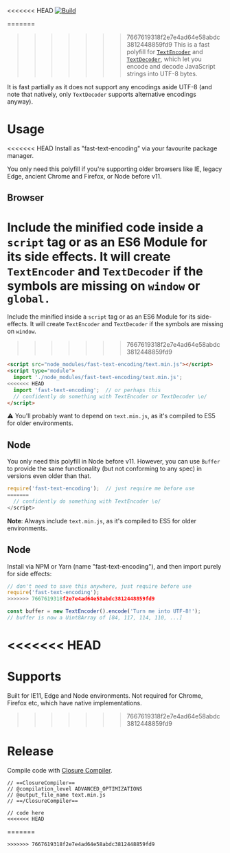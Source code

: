 <<<<<<< HEAD
[![Build](https://api.travis-ci.org/samthor/fast-text-encoding.svg?branch=master)](https://travis-ci.org/samthor/fast-text-encoding)

=======
>>>>>>> 7667619318f2e7e4ad64e58abdc3812448859fd9
This is a fast polyfill for [`TextEncoder`][1] and [`TextDecoder`][2], which let you encode and decode JavaScript strings into UTF-8 bytes.

It is fast partially as it does not support any encodings aside UTF-8 (and note that natively, only `TextDecoder` supports alternative encodings anyway).

[1]: https://developer.mozilla.org/en-US/docs/Web/API/TextEncoder
[2]: https://developer.mozilla.org/en-US/docs/Web/API/TextDecoder

# Usage

<<<<<<< HEAD
Install as "fast-text-encoding" via your favourite package manager.

You only need this polyfill if you're supporting older browsers like IE, legacy Edge, ancient Chrome and Firefox, or Node before v11.

## Browser

Include the minified code inside a `script` tag or as an ES6 Module for its side effects.
It will create `TextEncoder` and `TextDecoder` if the symbols are missing on `window` or `global.`
=======
Include the minified inside a `script` tag or as an ES6 Module for its side-effects.
It will create `TextEncoder` and `TextDecoder` if the symbols are missing on `window`.
>>>>>>> 7667619318f2e7e4ad64e58abdc3812448859fd9

```html
<script src="node_modules/fast-text-encoding/text.min.js"></script>
<script type="module">
  import './node_modules/fast-text-encoding/text.min.js';
<<<<<<< HEAD
  import 'fast-text-encoding';  // or perhaps this
  // confidently do something with TextEncoder or TextDecoder \o/
</script>
```

⚠️ You'll probably want to depend on `text.min.js`, as it's compiled to ES5 for older environments.

## Node

You only need this polyfill in Node before v11.
However, you can use `Buffer` to provide the same functionality (but not conforming to any spec) in versions even older than that.

```js
require('fast-text-encoding');  // just require me before use
=======
  // confidently do something with TextEncoder \o/
</script>
```

**Note**: Always include `text.min.js`, as it's compiled to ES5 for older environments.

## Node

Install via NPM or Yarn (name "fast-text-encoding"), and then import purely for side effects:

```js
// don't need to save this anywhere, just require before use
require('fast-text-encoding');
>>>>>>> 7667619318f2e7e4ad64e58abdc3812448859fd9

const buffer = new TextEncoder().encode('Turn me into UTF-8!');
// buffer is now a Uint8Array of [84, 117, 114, 110, ...]
```

<<<<<<< HEAD
=======
# Supports

Built for IE11, Edge and Node environments.
Not required for Chrome, Firefox etc, which have native implementations.

>>>>>>> 7667619318f2e7e4ad64e58abdc3812448859fd9
# Release

Compile code with [Closure Compiler](https://closure-compiler.appspot.com/home).

```
// ==ClosureCompiler==
// @compilation_level ADVANCED_OPTIMIZATIONS
// @output_file_name text.min.js
// ==/ClosureCompiler==

// code here
<<<<<<< HEAD
```
=======
```
>>>>>>> 7667619318f2e7e4ad64e58abdc3812448859fd9
